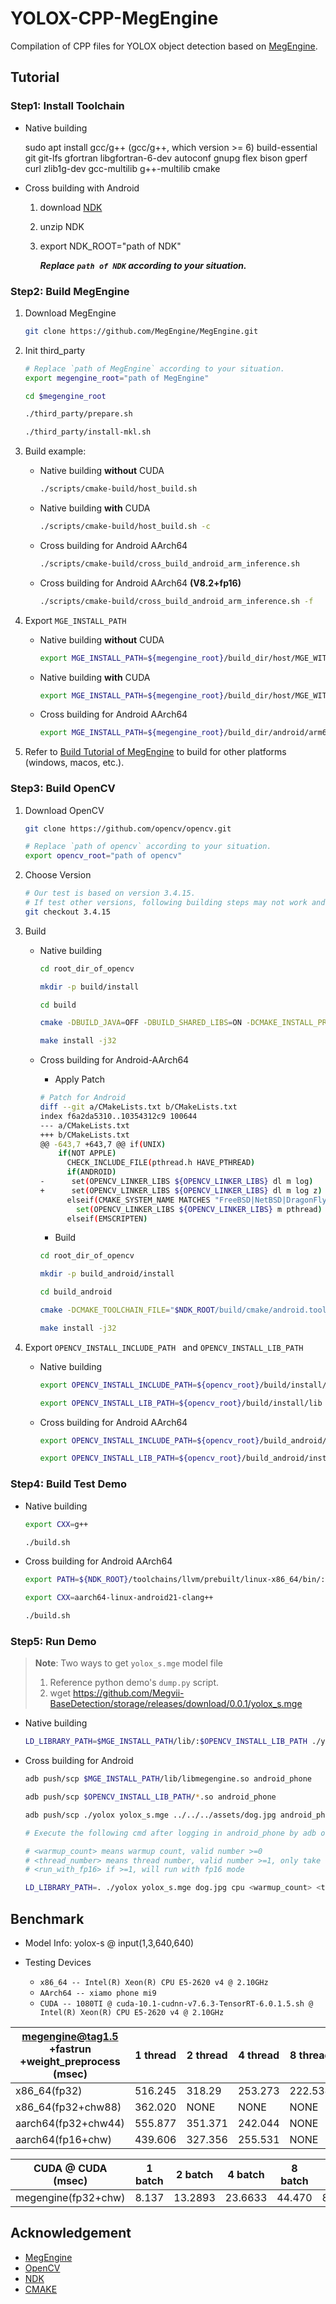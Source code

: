 # YOLOX-CPP-MegEngine

Compilation of CPP files for YOLOX object detection based on [MegEngine](https://github.com/MegEngine/MegEngine).

## Tutorial

### Step1: Install Toolchain

* Native building
    
    sudo apt install gcc/g++ (gcc/g++, which version >= 6) build-essential git git-lfs gfortran libgfortran-6-dev autoconf gnupg flex bison gperf curl zlib1g-dev gcc-multilib g++-multilib cmake

* Cross building with Android
    1. download [NDK](https://developer.android.com/ndk/downloads)
    1. unzip NDK
    1. export NDK_ROOT="path of NDK" 

        ***Replace `path of NDK` according to your situation.***

### Step2: Build MegEngine

1. Download MegEngine
    ```sh
    git clone https://github.com/MegEngine/MegEngine.git
    ```
1. Init third_party
    ```sh
    # Replace `path of MegEngine` according to your situation.
    export megengine_root="path of MegEngine"

    cd $megengine_root 

    ./third_party/prepare.sh

    ./third_party/install-mkl.sh
    ```

1. Build example:
    * Native building **without** CUDA 
        ```sh
        ./scripts/cmake-build/host_build.sh
        ```
    * Native building **with** CUDA
        ```sh
        ./scripts/cmake-build/host_build.sh -c
        ```
    * Cross building for Android AArch64
        ```sh
        ./scripts/cmake-build/cross_build_android_arm_inference.sh
        ```
    * Cross building for Android AArch64 **(V8.2+fp16)**
        ```sh
        ./scripts/cmake-build/cross_build_android_arm_inference.sh -f
        ```
1. Export `MGE_INSTALL_PATH`
    * Native building **without** CUDA
      ```sh
      export MGE_INSTALL_PATH=${megengine_root}/build_dir/host/MGE_WITH_CUDA_OFF/MGE_INFERENCE_ONLY_ON/Release/install
      ```
    * Native building **with** CUDA
      ```sh
      export MGE_INSTALL_PATH=${megengine_root}/build_dir/host/MGE_WITH_CUDA_ON/MGE_INFERENCE_ONLY_ON/Release/install
      ```
    * Cross building for Android AArch64
      ```sh
      export MGE_INSTALL_PATH=${megengine_root}/build_dir/android/arm64-v8a/Release/install
      ```
1. Refer to [Build Tutorial of MegEngine](https://github.com/MegEngine/MegEngine/blob/master/scripts/cmake-build/BUILD_README.md) to build for other platforms (windows, macos, etc.).

### Step3: Build OpenCV

1. Download OpenCV
    ```sh
    git clone https://github.com/opencv/opencv.git

    # Replace `path of opencv` according to your situation.
    export opencv_root="path of opencv"
    ```

1. Choose Version
    ```sh
    # Our test is based on version 3.4.15.
    # If test other versions, following building steps may not work and some changes need to be made.
    git checkout 3.4.15 
    ```

1. Build
    * Native building

        ```sh
        cd root_dir_of_opencv

        mkdir -p build/install

        cd build

        cmake -DBUILD_JAVA=OFF -DBUILD_SHARED_LIBS=ON -DCMAKE_INSTALL_PREFIX=$PWD/install 

        make install -j32
        ```

    * Cross building for Android-AArch64

        * Apply Patch
        ```sh
        # Patch for Android
        diff --git a/CMakeLists.txt b/CMakeLists.txt
        index f6a2da5310..10354312c9 100644
        --- a/CMakeLists.txt
        +++ b/CMakeLists.txt
        @@ -643,7 +643,7 @@ if(UNIX)
            if(NOT APPLE)
              CHECK_INCLUDE_FILE(pthread.h HAVE_PTHREAD)
              if(ANDROID)
        -      set(OPENCV_LINKER_LIBS ${OPENCV_LINKER_LIBS} dl m log)
        +      set(OPENCV_LINKER_LIBS ${OPENCV_LINKER_LIBS} dl m log z)
              elseif(CMAKE_SYSTEM_NAME MATCHES "FreeBSD|NetBSD|DragonFly|OpenBSD|Haiku")
                set(OPENCV_LINKER_LIBS ${OPENCV_LINKER_LIBS} m pthread)
              elseif(EMSCRIPTEN)
        ```
        * Build
        ```sh
        cd root_dir_of_opencv

        mkdir -p build_android/install

        cd build_android
        
        cmake -DCMAKE_TOOLCHAIN_FILE="$NDK_ROOT/build/cmake/android.toolchain.cmake" -DANDROID_NDK="$NDK_ROOT"  -DANDROID_ABI=arm64-v8a -DANDROID_NATIVE_API_LEVEL=21 -DBUILD_JAVA=OFF -DBUILD_ANDROID_PROJECTS=OFF -DBUILD_ANDROID_EXAMPLES=OFF -DBUILD_SHARED_LIBS=ON -DCMAKE_INSTALL_PREFIX=$PWD/install ..
        
        make install -j32
        ```

1. Export `OPENCV_INSTALL_INCLUDE_PATH ` and `OPENCV_INSTALL_LIB_PATH`

    * Native building
        ```sh
        export OPENCV_INSTALL_INCLUDE_PATH=${opencv_root}/build/install/include

        export OPENCV_INSTALL_LIB_PATH=${opencv_root}/build/install/lib
        ```
    * Cross building for Android AArch64
        ```sh
        export OPENCV_INSTALL_INCLUDE_PATH=${opencv_root}/build_android/install/sdk/native/jni/include

        export OPENCV_INSTALL_LIB_PATH=${opencv_root}/build_android/install/sdk/native/libs/arm64-v8a
        ```

### Step4: Build Test Demo
* Native building
    ```sh
    export CXX=g++

    ./build.sh
    ```
* Cross building for Android AArch64
    ```sh
    export PATH=${NDK_ROOT}/toolchains/llvm/prebuilt/linux-x86_64/bin/:$PATH

    export CXX=aarch64-linux-android21-clang++

    ./build.sh
    ```

### Step5: Run Demo

> **Note**: Two ways to get `yolox_s.mge` model file
>
> 1. Reference python demo's `dump.py` script.
> 1. wget https://github.com/Megvii-BaseDetection/storage/releases/download/0.0.1/yolox_s.mge

* Native building
    ```sh
    LD_LIBRARY_PATH=$MGE_INSTALL_PATH/lib/:$OPENCV_INSTALL_LIB_PATH ./yolox yolox_s.mge ../../../assets/dog.jpg cuda/cpu <warmup_count> <thread_number> <run_with_fp16>
    ```
* Cross building for Android
    ```sh
    adb push/scp $MGE_INSTALL_PATH/lib/libmegengine.so android_phone

    adb push/scp $OPENCV_INSTALL_LIB_PATH/*.so android_phone

    adb push/scp ./yolox yolox_s.mge ../../../assets/dog.jpg android_phone
    
    # Execute the following cmd after logging in android_phone by adb or ssh
    
    # <warmup_count> means warmup count, valid number >=0
    # <thread_number> means thread number, valid number >=1, only take effect on `cpu` device
    # <run_with_fp16> if >=1, will run with fp16 mode
    
    LD_LIBRARY_PATH=. ./yolox yolox_s.mge dog.jpg cpu <warmup_count> <thread_number>  <run_with_fp16>
    ```

## Benchmark

* Model Info: yolox-s @ input(1,3,640,640)

* Testing Devices

  * `x86_64 -- Intel(R) Xeon(R) CPU E5-2620 v4 @ 2.10GHz`
  * `AArch64 -- xiamo phone mi9`
  * `CUDA -- 1080TI @ cuda-10.1-cudnn-v7.6.3-TensorRT-6.0.1.5.sh @ Intel(R) Xeon(R) CPU E5-2620 v4 @ 2.10GHz`

| megengine@tag1.5 +fastrun +weight\_preprocess (msec) | 1 thread | 2 thread | 4 thread | 8 thread |
| ---------------------------------------------------- | -------- | -------- | -------- | -------- |
| x86\_64(fp32)                                        | 516.245  | 318.29   | 253.273  | 222.534  |
| x86\_64(fp32+chw88)                                  | 362.020  |   NONE   |   NONE   |   NONE   |
| aarch64(fp32+chw44)                                  | 555.877  | 351.371  | 242.044  |   NONE   |
| aarch64(fp16+chw)                                    | 439.606  | 327.356  | 255.531  |   NONE   |

| CUDA @ CUDA (msec)  | 1 batch    | 2 batch   | 4 batch   | 8 batch   | 16 batch  | 32 batch | 64 batch |
| ------------------- | ---------- | --------- | --------- | --------- | --------- | -------- | -------- |
| megengine(fp32+chw) |   8.137    |  13.2893  |  23.6633  |   44.470  |  86.491   |  168.95  |  334.248 |

## Acknowledgement

* [MegEngine](https://github.com/MegEngine/MegEngine)
* [OpenCV](https://github.com/opencv/opencv)
* [NDK](https://developer.android.com/ndk)
* [CMAKE](https://cmake.org/)
